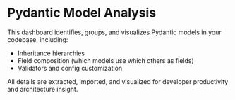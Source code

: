 # Pydantic Model Analysis

This dashboard identifies, groups, and visualizes Pydantic models in your codebase, including:
- Inheritance hierarchies
- Field composition (which models use which others as fields)
- Validators and config customization

All details are extracted, imported, and visualized for developer productivity and architecture insight.